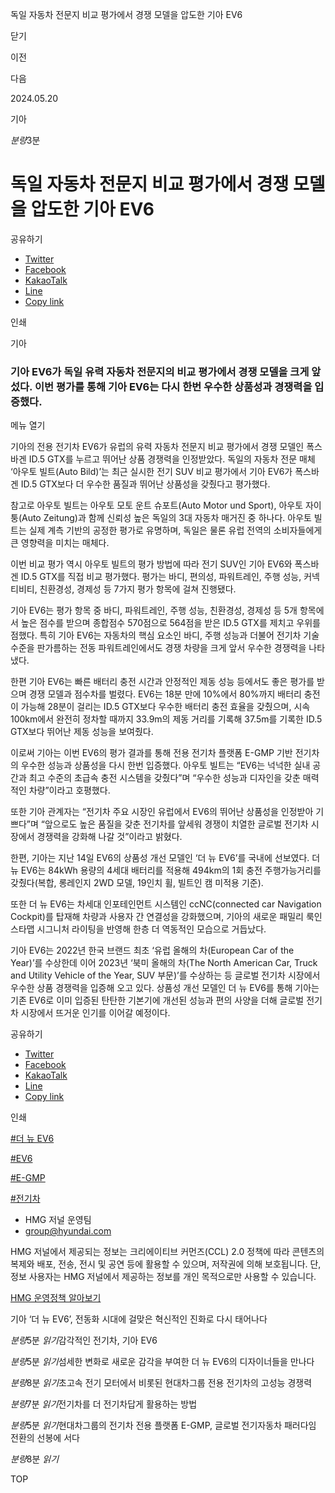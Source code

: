 독일 자동차 전문지 비교 평가에서 경쟁 모델을 압도한 기아 EV6






닫기

이전

다음

2024.05.20

기아


*분량*3분

# 독일 자동차 전문지 비교 평가에서 경쟁 모델을 압도한 기아 EV6

공유하기

* [Twitter](# "새창으로 열림")
* [Facebook](# "새창으로 열림")
* [KakaoTalk](# "새창으로 열림")
* [Line](# "새창으로 열림")
* [Copy link](#)

인쇄

기아



### 기아 EV6가 독일 유력 자동차 전문지의 비교 평가에서 경쟁 모델을 크게 앞섰다. 이번 평가를 통해 기아 EV6는 다시 한번 우수한 상품성과 경쟁력을 입증했다.

메뉴 열기



기아의 전용 전기차 EV6가 유럽의 유력 자동차 전문지 비교 평가에서 경쟁 모델인 폭스바겐 ID.5 GTX를 누르고 뛰어난 상품 경쟁력을 인정받았다. 독일의 자동차 전문 매체 ‘아우토 빌트(Auto Bild)’는 최근 실시한 전기 SUV 비교 평가에서 기아 EV6가 폭스바겐 ID.5 GTX보다 더 우수한 품질과 뛰어난 상품성을 갖췄다고 평가했다.

참고로 아우토 빌트는 아우토 모토 운트 슈포트(Auto Motor und Sport), 아우토 자이퉁(Auto Zeitung)과 함께 신뢰성 높은 독일의 3대 자동차 매거진 중 하나다. 아우토 빌트는 실제 계측 기반의 공정한 평가로 유명하며, 독일은 물론 유럽 전역의 소비자들에게 큰 영향력을 미치는 매체다.



이번 비교 평가 역시 아우토 빌트의 평가 방법에 따라 전기 SUV인 기아 EV6와 폭스바겐 ID.5 GTX를 직접 비교 평가했다. 평가는 바디, 편의성, 파워트레인, 주행 성능, 커넥티비티, 친환경성, 경제성 등 7가지 평가 항목에 걸쳐 진행됐다.

기아 EV6는 평가 항목 중 바디, 파워트레인, 주행 성능, 친환경성, 경제성 등 5개 항목에서 높은 점수를 받으며 종합점수 570점으로 564점을 받은 ID.5 GTX를 제치고 우위를 점했다. 특히 기아 EV6는 자동차의 핵심 요소인 바디, 주행 성능과 더불어 전기차 기술 수준을 판가름하는 전동 파워트레인에서도 경쟁 차량을 크게 앞서 우수한 경쟁력을 나타냈다.

한편 기아 EV6는 빠른 배터리 충전 시간과 안정적인 제동 성능 등에서도 좋은 평가를 받으며 경쟁 모델과 점수차를 벌렸다. EV6는 18분 만에 10%에서 80%까지 배터리 충전이 가능해 28분이 걸리는 ID.5 GTX보다 우수한 배터리 충전 효율을 갖췄으며, 시속 100km에서 완전히 정차할 때까지 33.9m의 제동 거리를 기록해 37.5m를 기록한 ID.5 GTX보다 뛰어난 제동 성능을 보여줬다.

이로써 기아는 이번 EV6의 평가 결과를 통해 전용 전기차 플랫폼 E-GMP 기반 전기차의 우수한 성능과 상품성을 다시 한번 입증했다. 아우토 빌트는 “EV6는 넉넉한 실내 공간과 최고 수준의 초급속 충전 시스템을 갖췄다”며 “우수한 성능과 디자인을 갖춘 매력적인 차량”이라고 호평했다.

또한 기아 관계자는 “전기차 주요 시장인 유럽에서 EV6의 뛰어난 상품성을 인정받아 기쁘다”며 “앞으로도 높은 품질을 갖춘 전기차를 앞세워 경쟁이 치열한 글로벌 전기차 시장에서 경쟁력을 강화해 나갈 것”이라고 밝혔다.

한편, 기아는 지난 14일 EV6의 상품성 개선 모델인 ‘더 뉴 EV6’를 국내에 선보였다. 더 뉴 EV6는 84kWh 용량의 4세대 배터리를 적용해 494km의 1회 충전 주행가능거리를 갖췄다(복합, 롱레인지 2WD 모델, 19인치 휠, 빌트인 캠 미적용 기준).

또한 더 뉴 EV6는 차세대 인포테인먼트 시스템인 ccNC(connected car Navigation Cockpit)를 탑재해 차량과 사용자 간 연결성을 강화했으며, 기아의 새로운 패밀리 룩인 스타맵 시그니처 라이팅을 반영해 한층 더 역동적인 모습으로 거듭났다.

기아 EV6는 2022년 한국 브랜드 최초 ‘유럽 올해의 차(European Car of the Year)’를 수상한데 이어 2023년 ‘북미 올해의 차(The North American Car, Truck and Utility Vehicle of the Year, SUV 부문)’를 수상하는 등 글로벌 전기차 시장에서 우수한 상품 경쟁력을 입증해 오고 있다. 상품성 개선 모델인 더 뉴 EV6를 통해 기아는 기존 EV6로 이미 입증된 탄탄한 기본기에 개선된 성능과 편의 사양을 더해 글로벌 전기차 시장에서 뜨거운 인기를 이어갈 예정이다.



공유하기

* [Twitter](# "새창으로 열림")
* [Facebook](# "새창으로 열림")
* [KakaoTalk](# "새창으로 열림")
* [Line](# "새창으로 열림")
* [Copy link](#)

인쇄

[#더 뉴 EV6](/tag/2943)

[#EV6](/tag/960)

[#E-GMP](/tag/1071)

[#전기차](/tag/2851)



* HMG 저널 운영팀
* [group@hyundai.com](mailto:group@hyundai.com)

HMG 저널에서 제공되는 정보는 크리에이티브 커먼즈(CCL) 2.0 정책에 따라 콘텐츠의 복제와 배포, 전송, 전시 및 공연 등에 활용할 수 있으며, 저작권에 의해 보호됩니다.
단, 정보 사용자는 HMG 저널에서 제공하는 정보를 개인 목적으로만 사용할 수 있습니다.

[HMG 운영정책 알아보기](/footer/operationRegist)

기아 ‘더 뉴 EV6’, 전동화 시대에 걸맞은 혁신적인 진화로 다시 태어나다

*분량*5분 *읽기*감각적인 전기차, 기아 EV6

*분량*5분 *읽기*섬세한 변화로 새로운 감각을 부여한 더 뉴 EV6의 디자이너들을 만나다

*분량*8분 *읽기*초고속 전기 모터에서 비롯된 현대차그룹 전용 전기차의 고성능 경쟁력

*분량*7분 *읽기*전기차를 더 전기차답게 활용하는 방법

*분량*5분 *읽기*현대차그룹의 전기차 전용 플랫폼 E-GMP, 글로벌 전기자동차 패러다임 전환의 선봉에 서다

*분량*8분 *읽기*

TOP
